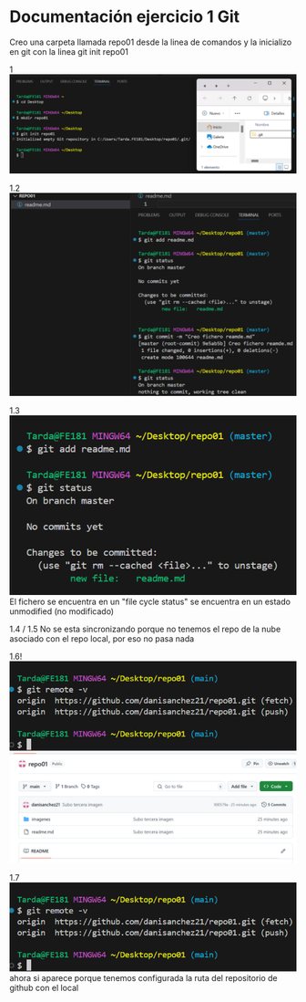 # Documentación ejercicio 1 Git
Creo una carpeta llamada repo01 desde
la linea de comandos y la inicializo en 
git con la linea git init repo01

1![alt text](/imagenes/1.png)

1.2![alt text](/imagenes/3.png)

1.3![alt text](/imagenes/2.png) 
El fichero se encuentra en un "file cycle status" 
se encuentra en un estado unmodified (no modificado)

1.4 / 1.5 No se esta sincronizando porque no
tenemos el repo de la nube asociado con el
repo local, por eso no pasa nada


1.6!![alt text](/imagenes/6.png)
![alt text](/imagenes/7.png)

1.7![alt text](/imagenes/6.png) 
ahora si aparece porque tenemos configurada
la ruta del repositorio de github con el local 